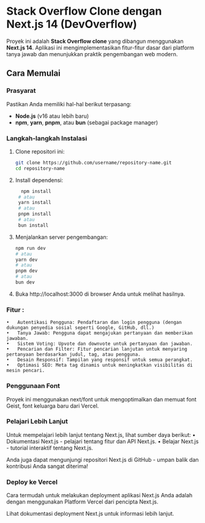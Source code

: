 # Stack Overflow Clone dengan Next.js 14 (DevOverflow)

Proyek ini adalah **Stack Overflow clone** yang dibangun menggunakan **Next.js 14**. Aplikasi ini mengimplementasikan fitur-fitur dasar dari platform tanya jawab dan menunjukkan praktik pengembangan web modern.

## Cara Memulai

### Prasyarat

Pastikan Anda memiliki hal-hal berikut terpasang:
- **Node.js** (v16 atau lebih baru)
- **npm**, **yarn**, **pnpm**, atau **bun** (sebagai package manager)

### Langkah-langkah Instalasi

1. Clone repositori ini:

   ```bash
   git clone https://github.com/username/repository-name.git
   cd repository-name
   ```

2. Install dependensi:

   ```bash
     npm install
    # atau
    yarn install
    # atau
    pnpm install
    # atau
    bun install
    ```

3. Menjalankan server pengembangan:
     ```bash
    npm run dev
    # atau
    yarn dev
    # atau
    pnpm dev
    # atau
    bun dev
    ```
     
4. Buka http://localhost:3000 di browser Anda untuk melihat hasilnya.


### Fitur : 
	•	Autentikasi Pengguna: Pendaftaran dan login pengguna (dengan dukungan penyedia sosial seperti Google, GitHub, dll.)
	•	Tanya Jawab: Pengguna dapat mengajukan pertanyaan dan memberikan jawaban.
	•	Sistem Voting: Upvote dan downvote untuk pertanyaan dan jawaban.
	•	Pencarian dan Filter: Fitur pencarian lanjutan untuk menyaring pertanyaan berdasarkan judul, tag, atau pengguna.
	•	Desain Responsif: Tampilan yang responsif untuk semua perangkat.
	•	Optimasi SEO: Meta tag dinamis untuk meningkatkan visibilitas di mesin pencari.

### Penggunaan Font
Proyek ini menggunakan next/font untuk mengoptimalkan dan memuat font Geist, font keluarga baru dari Vercel.

### Pelajari Lebih Lanjut
Untuk mempelajari lebih lanjut tentang Next.js, lihat sumber daya berikut:
	•	Dokumentasi Next.js - pelajari tentang fitur dan API Next.js.
	•	Belajar Next.js - tutorial interaktif tentang Next.js.

Anda juga dapat mengunjungi repositori Next.js di GitHub - umpan balik dan kontribusi Anda sangat diterima!

### Deploy ke Vercel
Cara termudah untuk melakukan deployment aplikasi Next.js Anda adalah dengan menggunakan Platform Vercel dari pencipta Next.js.

Lihat dokumentasi deployment Next.js untuk informasi lebih lanjut.
